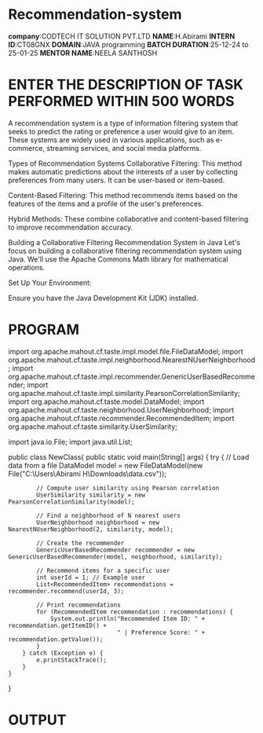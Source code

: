 # Recommendation-system
**company**:CODTECH IT SOLUTION PVT.LTD
**NAME**:H.Abirami
**INTERN ID**:CT08GNX
**DOMAIN**:JAVA programming
**BATCH DURATION**:25-12-24 to 25-01-25
**MENTOR NAME**:NEELA SANTHOSH
# ENTER THE DESCRIPTION  OF TASK PERFORMED WITHIN 500 WORDS
A recommendation system is a type of information filtering system that seeks to predict the rating or preference a user would give to an item. These systems are widely used in various applications, such as e-commerce, streaming services, and social media platforms.

Types of Recommendation Systems
Collaborative Filtering: This method makes automatic predictions about the interests of a user by collecting preferences from many users. It can be user-based or item-based.

Content-Based Filtering: This method recommends items based on the features of the items and a profile of the user's preferences.

Hybrid Methods: These combine collaborative and content-based filtering to improve recommendation accuracy.

Building a Collaborative Filtering Recommendation System in Java
Let's focus on building a collaborative filtering recommendation system using Java. We'll use the Apache Commons Math library for mathematical operations.

Set Up Your Environment:

Ensure you have the Java Development Kit (JDK) installed.
# PROGRAM
import org.apache.mahout.cf.taste.impl.model.file.FileDataModel;
import org.apache.mahout.cf.taste.impl.neighborhood.NearestNUserNeighborhood;
import org.apache.mahout.cf.taste.impl.recommender.GenericUserBasedRecommender;
import org.apache.mahout.cf.taste.impl.similarity.PearsonCorrelationSimilarity;
import org.apache.mahout.cf.taste.model.DataModel;
import org.apache.mahout.cf.taste.neighborhood.UserNeighborhood;
import org.apache.mahout.cf.taste.recommender.RecommendedItem;
import org.apache.mahout.cf.taste.similarity.UserSimilarity;

import java.io.File;
import java.util.List;

public class NewClass{
    public static void main(String[] args) {
        try {
            // Load data from a file
            DataModel model = new FileDataModel(new File("C:\\Users\\Abirami H\\Downloads\\data.csv"));

            // Compute user similarity using Pearson correlation
            UserSimilarity similarity = new PearsonCorrelationSimilarity(model);

            // Find a neighborhood of N nearest users
            UserNeighborhood neighborhood = new NearestNUserNeighborhood(2, similarity, model);

            // Create the recommender
            GenericUserBasedRecommender recommender = new GenericUserBasedRecommender(model, neighborhood, similarity);

            // Recommend items for a specific user
            int userId = 1; // Example user
            List<RecommendedItem> recommendations = recommender.recommend(userId, 3);

            // Print recommendations
            for (RecommendedItem recommendation : recommendations) {
                System.out.println("Recommended Item ID: " + recommendation.getItemID() +
                                   " | Preference Score: " + recommendation.getValue());
            }
        } catch (Exception e) {
            e.printStackTrace();
        }
    }
}  
# OUTPUT

